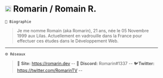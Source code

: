 # <img src="https://images.emojiterra.com/twitter/v13.0/512px/1f1eb-1f1f7.png" width="20" height="20"/> **Romarin / Romain R.**
`📖 Biographie`
> Je me nomme Romain (aka Romarin), 21 ans, née le 05 Novembre 1999 aux Lilas. Actuellement en vadrouille dans la France pour effectuer ces études dans le Développement Web.

--------------
`🌐 Réseaux`
> 🔗 **Site:** https://romarin.dev
--
> 📲 **Discord:** Romarin#1337
--
> 🐦**Twitter:** https://twitter.com/RomarinTV
--

#
